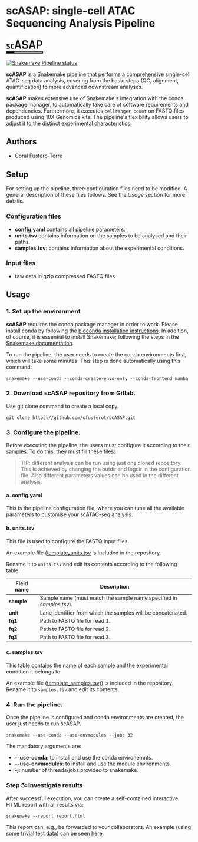# scASAP: single-cell ATAC Sequencing Analysis Pipeline
<img src="resources/img/scASAP-logo.png" width="100"> 

[![Snakemake](https://img.shields.io/badge/snakemake-≥5.7.0-brightgreen.svg)](https://snakemake.bitbucket.io)
[Pipeline status](https://github.com/cfusterot/scASAP/commits/master)

**scASAP** is a Snakemake pipeline that performs a comprehensive single-cell ATAC-seq data analysis, covering from the basic steps (QC, alignment, quantification) to more advanced downstream analyses.

**scASAP** makes extensive use of Snakemake's integration with the conda package manager, to automatically take care of software requirements and dependencies. Furthermore, it executes `cellranger count` on FASTQ files produced using 10X Genomics kits. The pipeline's flexibility allows users to adjust it to the distinct experimental characteristics. 

## Authors

* Coral Fustero-Torre

## Setup

For setting up the pipeline, three configuration files need to be modified. A general description of these files follows. See the *Usage* section for more details.

### Configuration files

* **config.yaml** contains all pipeline parameters.
* **units.tsv** contains information on the samples to be analysed and their paths.
* **samples.tsv**: contains information about the experimental conditions.

### Input files

* raw data in gzip compressed FASTQ files

## Usage 

### 1. Set up the environment 

**scASAP** requires the conda package manager in order to work. Please install conda by following the [bioconda installation instructions](http://bioconda.github.io/user/install.html#install-conda). In addition, of course, it is essential to install Snakemake; following the steps in the [Snakemake documentation](https://snakemake.readthedocs.io/en/stable/getting_started/installation.html). 

To run the pipeline, the user needs to create the conda environments first, which will take some minutes.
This step is done automatically using this command:

    snakemake --use-conda --conda-create-envs-only --conda-frontend mamba


### 2. Download **scASAP** repository from Gitlab.
Use git clone command to create a local copy. 

    git clone https://github.com/cfusterot/scASAP.git

### 3. Configure the pipeline.

Before executing the pipeline, the users must configure it according to their samples. To do this, they must fill these files:

> TIP: different analysis can be run using just one cloned repository. This is achieved by changing the outdir and logdir in the configuration file. Also different parameters values can be used in the different analysis.

#### **a. config.yaml**

This is the pipeline configuration file, where you can tune all the available parameters to customise your scATAC-seq analysis. 

#### **b. units.tsv**

This file is used to configure the FASTQ input files.

An example file ([template_units.tsv](https://github.com/cfusterot/scASAP/master/template_units.tsv) is included in the repository.

Rename it to `units.tsv` and edit its contents according to the following table:

| **Field name** 	| **Description**                  |
|------------	|-----------------------------------------------------	|
| **sample**     	| Sample name (must match the sample name specified in *samples.tsv*).         	|
| **unit**       	| Lane identifier from which the samples will be concatenated.|
| **fq1**        	| Path to FASTQ file for read 1.  	|
| **fq2**        	| Path to FASTQ file for read 2.    | 
| **fq3**        	| Path to FASTQ file for read 3.    | 

#### **c. samples.tsv**

This table contains the name of each sample and the experimental condition it belongs to. 

An example file ([template_samples.tsv)](https://github.com/cfusterot/scASAP/master/template_samples.tsv)) is included in the repository. Rename it to `samples.tsv` and edit its contents. 

### 4. Run the pipeline.

Once the pipeline is configured and conda environments are created, the user just needs to run scASAP.

    snakemake --use-conda --use-envmodules --jobs 32 

The mandatory arguments are:
* **--use-conda**: to install and use the conda environemnts.
* **--use-envmodules**: to install and use the module environments.
* **-j**: number of threads/jobs provided to snakemake.

### Step 5: Investigate results

After successful execution, you can create a self-contained interactive HTML report with all results via:

    snakemake --report report.html

This report can, e.g., be forwarded to your collaborators.
An example (using some trivial test data) can be seen [here](https://cdn.rawgit.com/snakemake-workflows/rna-seq-kallisto-sleuth/master/.test/report.html).

